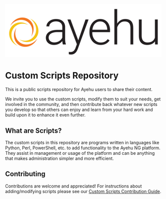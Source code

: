 ![Ayehu Logo](AyehuLogo.png)

# Custom Scripts Repository
This is a public scripts repository for Ayehu users to share their content.

We invite you to use the custom scripts, modify them to suit your needs, get involved in the community, and then contribute back whatever new scripts you develop so that others can enjoy and learn from your hard work and build upon it to enhance it even further.

## What are Scripts?
The custom scripts in this repository are programs written in languages like Python, Perl, PowerShell, etc. to add functionality to the Ayehu NG platform.  They assist in management or usage of the platform and can be anything that makes administration simpler and more efficient.

## Contributing
Contributions are welcome and appreciated! For instructions about adding/modifying scripts please see our [Custom Scripts Contribution Guide](CONTRIBUTING.md).
